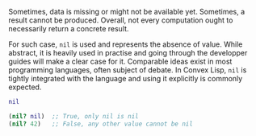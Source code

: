 Sometimes, data is missing or might not be available yet. Sometimes, a result cannot be produced. Overall, not every computation ought to necessarily return a concrete result.

For such case, `nil` is used and represents the absence of value. While abstract, it is heavily used in practise and going through
the developper guides will make a clear case for it. Comparable ideas exist in most programming languages, often subject of debate. In Convex Lisp, `nil` is tightly integrated with
the language and using it explicitly is commonly expected.

```clojure
nil

(nil? nil)  ;; True, only nil is nil
(nil? 42)   ;; False, any other value cannot be nil
```
